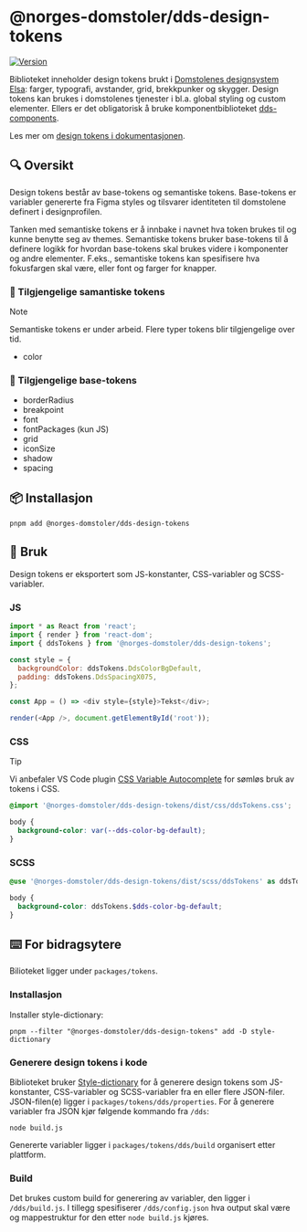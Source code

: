 # @norges-domstoler/dds-design-tokens

[![Version](https://img.shields.io/npm/v/@norges-domstoler/dds-design-tokens)](https://www.npmjs.com/package/@norges-domstoler/dds-design-tokens)

Biblioteket inneholder design tokens brukt i [Domstolenes designsystem Elsa](https://design.domstol.no/): farger, typografi, avstander, grid, brekkpunker og skygger. Design tokens kan brukes i domstolenes tjenester i bl.a. global styling og custom elementer. Ellers er det obligatorisk å bruke komponentbiblioteket [dds-components](https://www.npmjs.com/package/@norges-domstoler/dds-components).

Les mer om [design tokens i dokumentasjonen](https://design.domstol.no/987b33f71/p/50f2cd-design-tokens).

## 🔍 Oversikt

Design tokens består av base-tokens og semantiske tokens. Base-tokens er variabler genererte fra Figma styles og tilsvarer identiteten til domstolene definert i designprofilen.

Tanken med semantiske tokens er å innbake i navnet hva token brukes til og kunne benytte seg av themes. Semantiske tokens bruker base-tokens til å definere logikk for hvordan base-tokens skal brukes videre i komponenter og andre elementer. F.eks., semantiske tokens kan spesifisere hva fokusfargen skal være, eller font og farger for knapper.

### 📃 Tilgjengelige samantiske tokens

> [!NOTE]
> Semantiske tokens er under arbeid. Flere typer tokens blir tilgjengelige over tid.

- color

### 📃 Tilgjengelige base-tokens

- borderRadius
- breakpoint
- font
- fontPackages (kun JS)
- grid
- iconSize
- shadow
- spacing

## 📦 Installasjon

```sh
pnpm add @norges-domstoler/dds-design-tokens
```

## 🔨 Bruk

Design tokens er eksportert som JS-konstanter, CSS-variabler og SCSS-variabler.

### JS

```js
import * as React from 'react';
import { render } from 'react-dom';
import { ddsTokens } from '@norges-domstoler/dds-design-tokens';

const style = {
  backgroundColor: ddsTokens.DdsColorBgDefault,
  padding: ddsTokens.DdsSpacingX075,
};

const App = () => <div style={style}>Tekst</div>;

render(<App />, document.getElementById('root'));
```

### CSS

> [!TIP]
> Vi anbefaler VS Code plugin [CSS Variable Autocomplete](https://marketplace.visualstudio.com/items?itemName=vunguyentuan.vscode-css-variables) for sømløs bruk av tokens i CSS.

```css
@import '@norges-domstoler/dds-design-tokens/dist/css/ddsTokens.css';

body {
  background-color: var(--dds-color-bg-default);
}
```

### SCSS

```scss
@use '@norges-domstoler/dds-design-tokens/dist/scss/ddsTokens' as ddsTokens;

body {
  background-color: ddsTokens.$dds-color-bg-default;
}
```

## ⌨️ For bidragsytere

Bilioteket ligger under `packages/tokens`.

### Installasjon

Installer style-dictionary:

```
pnpm --filter "@norges-domstoler/dds-design-tokens" add -D style-dictionary
```

### Generere design tokens i kode

Biblioteket bruker [Style-dictionary](https://amzn.github.io/style-dictionary) for å generere design tokens som JS-konstanter, CSS-variabler og SCSS-variabler fra en eller flere JSON-filer. JSON-filen(e) ligger i `packages/tokens/dds/properties`. For å generere variabler fra JSON kjør følgende kommando fra `/dds`:

```
node build.js
```

Genererte variabler ligger i `packages/tokens/dds/build` organisert etter plattform.

### Build

Det brukes custom build for generering av variabler, den ligger i `/dds/build.js`. I tillegg spesifiserer `/dds/config.json` hva output skal være og mappestruktur for den etter `node build.js` kjøres.
